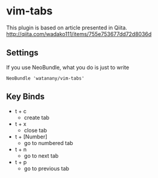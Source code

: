 #  vim-tabs

This plugin is based on article presented in Qiita.
<http://qiita.com/wadako111/items/755e753677dd72d8036d>

## Settings
If you use NeoBundle, what you do is just to write
```
NeoBundle 'watanany/vim-tabs'
```

## Key Binds
* t + c
  * create tab
* t + x
  * close tab
* t + [Number]
  * go to numbered tab
* t + n
  * go to next tab
* t + p
  * go to previous tab

